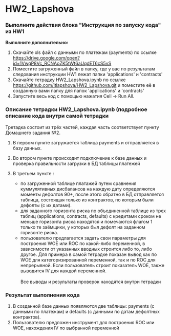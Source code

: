 # HW2_Lapshova
### Выполните действия блока "Инструкция по запуску кода" из HW1  
**Выполните дополнительно:** 


1)	Скачайте xls файл с данными по платежам (payments) по ссылке https://drive.google.com/open?id=1VwgP8Vc_RCNAoZK5tWt6aUqdET6cS5vS
2)	Поместите загруженный файл в папку, где у вас по результатам следования инструкции HW1 лежат папки 'applications' и 'contracts'
3)  Скачайте тетрадку HW2_Lapshova.ipynb по ссылке https://github.com/itlapshova/HW2_Lapshova.git и поместите её в созданную вами папку для папок 'applications' и 'contracts'
4)  Запустите весь код с помощью нажатия Cell -> Run All.

### Описание тетрадки HW2_Lapshova.ipynb (подробное описание кода внутри самой тетрадки
Третадка состоит из трёх частей, каждая часть соответствует пункту Домашнего задания №2.

1.  В первом пункте загружается таблица payments и отправляется в базу данных. 

2.	Во втором пункте происходит подключение к базе данных и проверка правильности загрузки в БД таблицы платежей

3.	В третьем пункте : 
    - по загруженной таблице платажей путем сравнения куммулятивных дисбалансов на каждую дату определяются моменты дефолтов 90+, после       этого обратно в БД отправляется таблица, состоящая только из контрактов, по которым были дефолты (с их датами). 
    - для заданного горизонта риска по объединенной таблице из трех таблиц (applications, contracts, defaults) с кредитами сроком не меньше горизонта риска находятся и помечаются флагом 1 только те заёмщики, у которых был дефолт на заданном горизонте риска.  
    - пользователю предлагается задать свои параметры для построения WOE или ROC по какой-либо переменной, в зависимости от указанных вводных строится либо то, либо другое. Для примера в самой тетрадке показан вывод как по WOE для категоризированной переменной, так и по ROC для непрерывной. Если пользователь строит показатель WOE, также выводится IV для каждой переменной.<br/><br/> 
    Все выводы и результаты проверок находятся внутри тетрадки

### Результат выполнения кода

1.	В созданной базе данных появляются две таблицы: payments (c данными по платежам) и defaults (с данными по датам дефолтных контрактов).
2.	Пользователю предложен инструмент для построения ROC или WOE, нахождения IV по выбранной переменной
